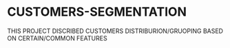 # CUSTOMERS-SEGMENTATION
THIS PROJECT DISCRIBED CUSTOMERS DISTRIBURION/GRUOPING BASED ON CERTAIN/COMMON FEATURES
